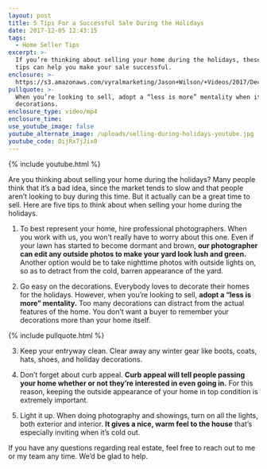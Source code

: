 ```yaml
---
layout: post
title: 5 Tips For a Successful Sale During the Holidays
date: 2017-12-05 12:43:15
tags:
  - Home Seller Tips
excerpt: >-
  If you’re thinking about selling your home during the holidays, these five
  tips can help you make your sale successful.
enclosure: >-
  https://s3.amazonaws.com/vyralmarketing/Jason+Wilson/+Videos/2017/December/Woodstock%252C+GA+Real+Estate+Agent-+5+Tips+For+a+Successful+Sale+During+the+Holidays.mp4
pullquote: >-
  When you’re looking to sell, adopt a “less is more” mentality when it comes to
  decorations.
enclosure_type: video/mp4
enclosure_time:
use_youtube_image: false
youtube_alternate_image: /uploads/selling-during-holidays-youtube.jpg
youtube_code: OijRx7jJix0
---
```



{% include youtube.html %}

Are you thinking about selling your home during the holidays? Many people think that it’s a bad idea, since the market tends to slow and that people aren’t looking to buy during this time. But it actually can be a great time to sell. Here are five tips to think about when selling your home during the holidays.

1. To best represent your home, hire professional photographers. When you work with us, you won’t really have to worry about this one. Even if your lawn has started to become dormant and brown, **our photographer can edit any outside photos to make your yard look lush and green.** Another option would be to take nighttime photos with outside lights on, so as to detract from the cold, barren appearance of the yard.

2. Go easy on the decorations. Everybody loves to decorate their homes for the holidays. However, when you’re looking to sell, **adopt a “less is more” mentality.** Too many decorations can distract from the actual features of the home. You don’t want a buyer to remember your decorations more than your home itself.

{% include pullquote.html %}

3. Keep your entryway clean. Clear away any winter gear like boots, coats, hats, shoes, and holiday decorations.

4. Don’t forget about curb appeal. **Curb appeal will tell people passing your home whether or not they’re interested in even going in.** For this reason, keeping the outside appearance of your home in top condition is extremely important.

5. Light it up. When doing photography and showings, turn on all the lights, both exterior and interior. **It gives a nice, warm feel to the house** that’s especially inviting when it’s cold out.

If you have any questions regarding real estate, feel free to reach out to me or my team any time. We’d be glad to help.